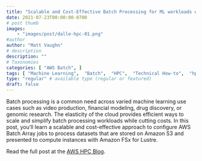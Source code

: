 ```yaml
---
title: "Scalable and Cost-Effective Batch Processing for ML workloads with AWS Batch and Amazon FSx"
date: 2021-07-23T00:00:00-0700
# post thumb
images:
    - "images/post/dalle-hpc-01.png"
#author
author: "Matt Vaughn"
# description
description: ""
# Taxonomies
categories: [ "AWS Batch", ]
tags: [ "Machine Learning",  "Batch",  "HPC",  "Technical How-to",  "hpcblog", ]
type: "regular" # available type (regular or featured)
draft: false
---
```


Batch processing is a common need across varied machine learning use cases such as video production, financial modeling, drug discovery, or genomic research. The elasticity of the cloud provides efficient ways to scale and simplify batch processing workloads while cutting costs. In this post, you’ll learn a scalable and cost-effective approach to configure AWS Batch Array jobs to process datasets that are stored on Amazon S3 and presented to compute instances with Amazon FSx for Lustre.

Read the full post at the [AWS HPC Blog](https://aws.amazon.com/blogs/hpc/ml-training-with-aws-batch-and-amazon-fsx/).
